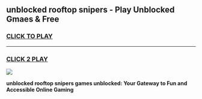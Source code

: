 
## unblocked rooftop snipers - Play Unblocked Gmaes & Free
<h3>
<a href="https://news.freeplayer.one?title=unblocked_rooftop_snipers&ref=23F">CLICK TO PLAY</a></h3>
<hr>

<h3>
<a href="https://news.freeplayer.one?title=unblocked_rooftop_snipers&ref=23F">CLICK 2 PLAY</a>
  
</h3>

<a href="https://news.freeplayer.one?title=unblocked_rooftop_snipers&ref=23F/"><img src="https://clearcache.store/games.png"></a>


**unblocked rooftop snipers games unblocked: Your Gateway to Fun and Accessible Online Gaming**
